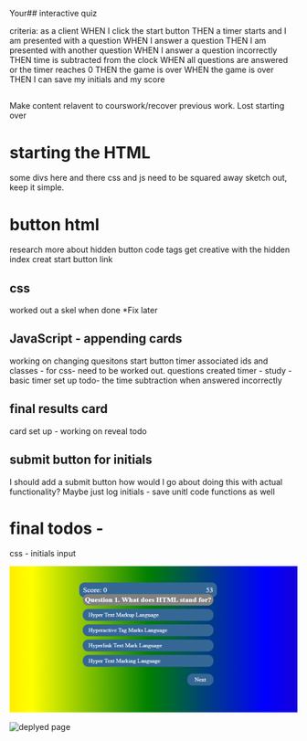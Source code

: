 Your## interactive quiz

criteria:
as a client
WHEN I click the start button
THEN a timer starts and I am presented with a question
WHEN I answer a question
THEN I am presented with another question
WHEN I answer a question incorrectly
THEN time is subtracted from the clock
WHEN all questions are answered or the timer reaches 0
THEN the game is over
WHEN the game is over
THEN I can save my initials and my score

## 

Make content relavent to courswork/recover previous work. Lost starting over

# starting the HTML

some divs here and there
css and js need to be squared away
sketch out, keep it simple.


# button html
research more about hidden button code tags
get creative with the hidden index
creat start button link

## css
worked out a skel when done
*Fix later

## JavaScript - appending cards
working on changing quesitons
start button timer
associated ids and classes - for css-  need to be worked out.
questions created 
timer - study - basic timer set up 
todo- the time subtraction when answered incorrectly 

## final results card
card set up - working on reveal todo 

## submit button for initials
I should add a submit button
how would I go about doing this with actual functionality?
Maybe just log initials  - save unitl code functions as well

# final todos - 
css - initials input


![screenshot](code-quiz.png)

![deplyed page](https://modsia16.github.io/Code-quiz/)



